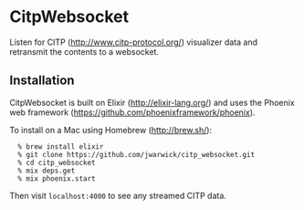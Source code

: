 # CitpWebsocket

Listen for CITP (http://www.citp-protocol.org/) visualizer data and retransmit the contents to a websocket.

## Installation

CitpWebsocket is built on Elixir (http://elixir-lang.org/) and uses the Phoenix web framework (https://github.com/phoenixframework/phoenix).

To install on a Mac using Homebrew (http://brew.sh/):
```
  % brew install elixir
  % git clone https://github.com/jwarwick/citp_websocket.git
  % cd citp_websocket
  % mix deps.get
  % mix phoenix.start
```

Then visit `localhost:4000` to see any streamed CITP data.
